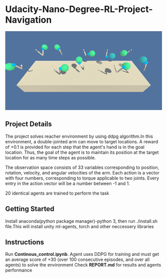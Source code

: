 # Udacity-Nano-Degree-RL-Project-Navigation

![](/images/reacher.gif)

## Project Details

The project solves reacher environment by using ddpg algorithm.In this environment, a double-jointed arm can move to target locations. A reward of +0.1 is provided for each step that the agent's hand is in the goal location. Thus, the goal of the agent is to maintain its position at the target location for as many time steps as possible.

The observation space consists of 33 variables corresponding to position, rotation, velocity, and angular velocities of the arm. Each action is a vector with four numbers, corresponding to torque applicable to two joints. Every entry in the action vector will be a number between -1 and 1.

20 identical agents are trained to perform the task

## Getting Started


Install anaconda(python package manager)-python 3, then run ./install.sh file.This will install unity ml-agents, torch and other neccessery libraries


## Instructions

Run **Continous_control.ipynb**. Agent uses DDPG for training and must get an average score of +30 (over 100 consecutive episodes, and over all agents) to solve the environment
Check **REPORT.md** for results and agents performance
